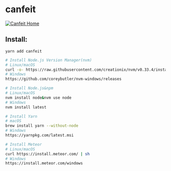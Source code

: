 # canfeit
[![Canfeit Home](https://avatars0.githubusercontent.com/u/6510795?s=40)](https://github.com/canfeit)

## Install:
`yarn add canfeit`
```bash
# Install Node.js Version Manager(nvm)
# Linux/macOS
curl -o- https://raw.githubusercontent.com/creationix/nvm/v0.33.4/install.sh | bash
# Windows
https://github.com/coreybutler/nvm-windows/releases

# Install Node.js&npm
# Linux/macOS
nvm install node&nvm use node
# Windows
nvm install latest

# Install Yarn
# macOS
brew install yarn --without-node
# Windows
https://yarnpkg.com/latest.msi

# Install Meteor
# Linux/macOS
curl https://install.meteor.com/ | sh
# Windows
https://install.meteor.com/windows
```

